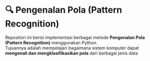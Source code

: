 # 🔍 Pengenalan Pola (Pattern Recognition)

Repositori ini berisi implementasi berbagai metode **Pengenalan Pola (Pattern Recognition)** menggunakan Python.  
Tujuannya adalah mempelajari bagaimana sistem komputer dapat **mengenali dan mengklasifikasikan pola** dari berbagai jenis data 
